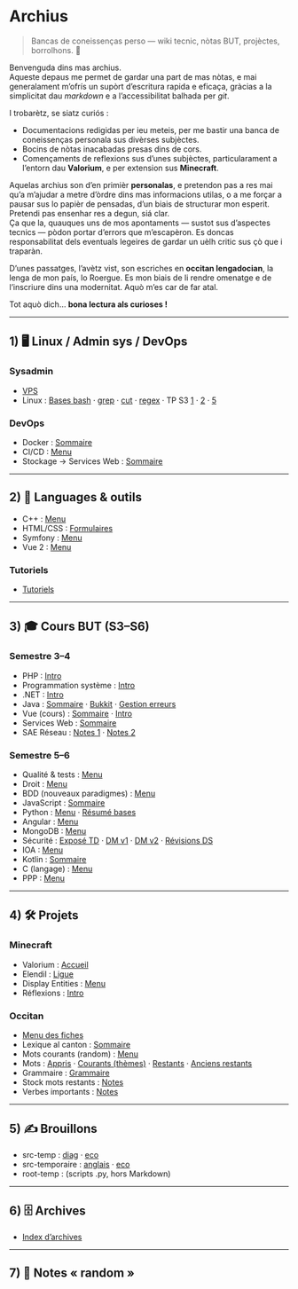 # Archius

> Bancas de coneissenças perso — wiki tecnic, nòtas BUT, projèctes, borrolhons. 💛

Benvenguda dins mas archius.  
Aqueste depaus me permet de gardar una part de mas nòtas, e mai generalament m’ofrís un supòrt d’escritura rapida e eficaça, gràcias a la simplicitat dau *markdown* e a l’accessibilitat balhada per *git*.

I trobarètz, se siatz curiós :

- Documentacions redigidas per ieu meteis, per me bastir una banca de coneissenças personala sus divèrses subjèctes.  
- Bocins de nòtas inacabadas presas dins de cors.  
- Començaments de reflexions sus d’unes subjèctes, particularament a l’entorn dau **Valorium**, e per extension sus **Minecraft**.

Aquelas archius son d’en primièr **personalas**, e pretendon pas a res mai qu’a m’ajudar a metre d’òrdre dins mas informacions utilas, o a me forçar a pausar sus lo papièr de pensadas, d’un biais de structurar mon esperit.  
Pretendi pas ensenhar res a degun, siá clar.  
Ça que la, quauques uns de mos apontaments — sustot sus d’aspectes tecnics — pòdon portar d’errors que m’escapèron. Es doncas responsabilitat dels eventuals legeires de gardar un uèlh critic sus çò que i traparàn.

D’unes passatges, l’avètz vist, son escriches en **occitan lengadocian**, la lenga de mon país, lo Roergue. Es mon biais de li rendre omenatge e de l’inscriure dins una modernitat. Aquò m’es car de far atal.

Tot aquò dich… **bona lectura als curioses !**


---

## 1) 🖥️ Linux / Admin sys / DevOps

### Sysadmin
- [VPS](docs/sysadmin/vps/menu.md)
- Linux : [Bases bash](docs/sysadmin/linux/bash/bases.md) · [grep](docs/sysadmin/linux/commandes/grep.md) · [cut](docs/sysadmin/linux/commandes/cut.md) · [regex](docs/sysadmin/linux/commandes/regex.md) · TP S3 [1](docs/sysadmin/linux/tp_reseaux_s3/tp1.md) · [2](docs/sysadmin/linux/tp_reseaux_s3/tp2.md) · [5](docs/sysadmin/linux/tp_reseaux_s3/tp5.md)

### DevOps
- Docker : [Sommaire](docs/devops/docker/sommaire.md)
- CI/CD : [Menu](docs/devops/ci-cd/menu.md)
- Stockage → Services Web : [Sommaire](docs/devops/stockage/servicesWeb/sommaire.md)

---

## 2) 🧩 Languages & outils

- C++ : [Menu](docs/langages/cpp/menu.md)
- HTML/CSS : [Formulaires](docs/langages/html-css/fichiers/formulaires.md)
- Symfony : [Menu](docs/langages/symfony/menu.md)
- Vue 2 : [Menu](docs/langages/vue2/menu.md)

### Tutoriels
- [Tutoriels](docs/tutoriels/tutoriels/menu.md)

---

## 3) 🎓 Cours BUT (S3–S6)

### Semestre 3–4
- PHP : [Intro](cours/semestre3-4/php/intro.md)
- Programmation système : [Intro](cours/semestre3-4/programmation-systeme/intro.md)
- .NET : [Intro](cours/semestre3-4/dotnet/intro.md)
- Java : [Sommaire](cours/semestre3-4/java/sommaire.md) · [Bukkit](cours/semestre3-4/java/bukkit/asynchronisme.md) · [Gestion erreurs](cours/semestre3-4/java/notes/gestionErreurs.md)
- Vue (cours) : [Sommaire](cours/semestre3-4/vue/sommaire.md) · [Intro](cours/semestre3-4/vue/notes/intro.md)
- Services Web : [Sommaire](cours/semestre3-4/services-web/sommaire.md)
- SAE Réseau : [Notes 1](cours/semestre3-4/sae-reseau/notes1.md) · [Notes 2](cours/semestre3-4/sae-reseau/notes2.md)

### Semestre 5–6
- Qualité & tests : [Menu](cours/semestre5-6/qualite-tests/menu.md)
- Droit : [Menu](cours/semestre5-6/droit/menu.md)
- BDD (nouveaux paradigmes) : [Menu](cours/semestre5-6/bdd-paradigmes/menu.md)
- JavaScript : [Sommaire](cours/semestre5-6/javascript/sommaire.md)
- Python : [Menu](cours/semestre5-6/python/menu.md) · [Résumé bases](cours/semestre5-6/python/resume_bases.md)
- Angular : [Menu](cours/semestre5-6/angular/menu.md)
- MongoDB : [Menu](cours/semestre5-6/mongo/menu.md)
- Sécurité : [Exposé TD](cours/semestre5-6/securite/expose_td.md) · [DM v1](cours/semestre5-6/securite/dm.md) · [DM v2](cours/semestre5-6/securite/dm_v2.md) · [Révisions DS](cours/semestre5-6/securite/revisions_Ds.md)
- IOA : [Menu](cours/semestre5-6/ioa/menu.md)
- Kotlin : [Sommaire](cours/semestre5-6/kotlin/sommaire.md)
- C (langage) : [Menu](cours/semestre5-6/c/menu.md)
- PPP : [Menu](cours/semestre5-6/ppp/menu.md)

---

## 4) 🛠️ Projets

### Minecraft
- Valorium : [Accueil](projets/minecraft/valorium/accueil.md)
- Elendil : [Ligue](projets/minecraft/Elendil/Ligue.md)
- Display Entities : [Menu](projets/minecraft/display-entities/menu.md)
- Réflexions : [Intro](projets/minecraft/reflexions/intro.md)

### Occitan
- [Menu des fiches](projets/occitan/menu_fiches.md)
- Lexique al canton : [Sommaire](projets/occitan/lexiqueAlCanton/sommaire.md)
- Mots courants (random) : [Menu](projets/occitan/mots_courants_random/menu.md)
- Mots : [Appris](projets/occitan/mots_appris.md) · [Courants (thèmes)](projets/occitan/mots_courants_theme.md) · [Restants](projets/occitan/mots_restants.md) · [Anciens restants](projets/occitan/anciens_mots_restants.md)
- Grammaire : [Grammaire](projets/occitan/grammaire.md)
- Stock mots restants : [Notes](projets/occitan/stock_mots_restants.md)
- Verbes importants : [Notes](projets/occitan/verbes_importants.md)

---

## 5) ✍️ Brouillons
- src-temp : [diag](brouillons/src-temp/diag.md) · [eco](brouillons/src-temp/eco.md)
- src-temporaire : [anglais](brouillons/src-temporaire/anglais.md) · [eco](brouillons/src-temporaire/eco.md)
- root-temp : (scripts .py, hors Markdown)

---

## 6) 🗄️ Archives
- [Index d’archives](archives.md)

---

## 7) 📝 Notes « random »

